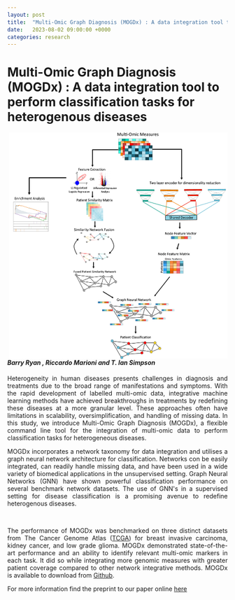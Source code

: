 ```yaml
---
layout: post
title:  "Multi-Omic Graph Diagnosis (MOGDx) : A data integration tool to perform classification tasks for heterogenous diseases"
date:   2023-08-02 09:00:00 +0000
categories: research
---
```


# Multi-Omic Graph Diagnosis (MOGDx) : A data integration tool to perform classification tasks for heterogenous diseases
<img style="margin-left: 2rem" align="right" src="/assets/pipeline.jpg" width = "500px" >

#### *Barry Ryan , Riccardo Marioni and T. Ian Simpson*


<div style="text-align: justify"> Heterogeneity in human diseases presents challenges in diagnosis and treatments due to the broad range of manifestations and symptoms. With the rapid development of labelled multi-omic data, integrative machine learning methods have achieved breakthroughs in treatments by redefining these diseases at a more granular level. These approaches often have limitations in scalability, oversimplification, and handling of missing data. In this study, we introduce Multi-Omic Graph Diagnosis (MOGDx), a flexible command line tool for the integration of multi-omic data to perform classification tasks for heterogeneous diseases. 

<br>

MOGDx incorporates a network taxonomy for data integration and utilises a graph neural network architecture for classification. Networks con be easily integrated, can readily handle missing data, and have been used in a wide variety of biomedical applications in the unsupervised setting. Graph Neural Networks (GNN) have shown powerful classification performance on several benchmark network datasets. The use of GNN's in a supervised setting for disease classification is a promising avenue to redefine heterogenous diseases. 

<br> 

The performance of MOGDx was benchmarked on three distinct datasets from The Cancer Genome Atlas ([TCGA](https://www.cancer.gov/ccg/research/genome-sequencing/tcga)) for breast invasive carcinoma, kidney cancer, and low grade glioma. MOGDx demonstrated state-of-the-art performance and an ability to identify relevant multi-omic markers in each task. It did so while integrating more genomic measures with greater patient coverage compared to other network integrative methods. MOGDx is available to download from [Github](https://github.com/biomedicalinformaticsgroup/MOGDx). 
</div>

For more information find the preprint to our paper online [here](https://www.medrxiv.org/content/10.1101/2023.07.09.23292410v1)
